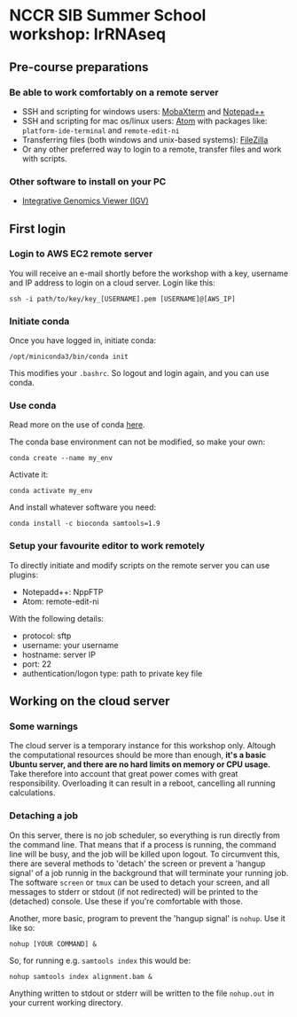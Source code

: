 # NCCR SIB Summer School workshop: lrRNAseq

## Pre-course preparations

### Be able to work comfortably on a remote server

* SSH and scripting for windows users: [MobaXterm](https://mobaxterm.mobatek.net/ "get MobaXterm") and [Notepad++](https://notepad-plus-plus.org/downloads/)
* SSH and scripting for mac os/linux users: [Atom](https://atom.io/) with packages like: `platform-ide-terminal` and `remote-edit-ni`
* Transferring files (both windows and unix-based systems): [FileZilla](https://filezilla-project.org/)
* Or any other preferred way to login to a remote, transfer files and work with scripts.

### Other software to install on your PC

* [Integrative Genomics Viewer (IGV)](http://software.broadinstitute.org/software/igv/)

## First login

### Login to AWS EC2 remote server
You will receive an e-mail shortly before the workshop with a key, username and IP address to login on a cloud server.
Login like this:
```
ssh -i path/to/key/key_[USERNAME].pem [USERNAME]@[AWS_IP]
```

### Initiate conda

Once you have logged in, initiate conda:

```
/opt/miniconda3/bin/conda init
```
This modifies your `.bashrc`. So logout and login again, and you can use conda.

### Use conda

Read more on the use of conda [here](https://conda.io/projects/conda/en/latest/user-guide/getting-started.html).

The conda base environment can not be modified, so make your own:

```
conda create --name my_env
```

Activate it:

```
conda activate my_env
```

And install whatever software you need:

```
conda install -c bioconda samtools=1.9
```

### Setup your favourite editor to work remotely

To directly initiate and modify scripts on the remote server you can use plugins:
* Notepadd++: NppFTP
* Atom: remote-edit-ni

With the following details:
* protocol: sftp
* username: your username
* hostname: server IP
* port: 22
* authentication/logon type: path to private key file

## Working on the cloud server

### Some warnings

The cloud server is a temporary instance for this workshop only. Altough the computational resources should be more than enough, **it's a basic Ubuntu server, and there are no hard limits on memory or CPU usage.**
Take therefore into account that great power comes with great responsibility. Overloading it can result in a reboot, cancelling all running calculations.

### Detaching a job

On this server, there is no job scheduler, so everything is run directly from the command line. That means that if a process is running, the command line will be busy, and the job will be killed upon logout. To circumvent this, there are several methods to 'detach' the screen or prevent a 'hangup signal' of a job runnig in the background that will terminate your running job.
The software `screen` or `tmux` can be used to detach your screen, and all messages to stderr or stdout (if not redirected) will be printed to the (detached) console. Use these if you're comfortable with those.

Another, more basic, program to prevent the 'hangup signal' is `nohup`. Use it like so:

```
nohup [YOUR COMMAND] &
```

So, for running e.g. `samtools index` this would be:

```
nohup samtools index alignment.bam &
```

Anything written to stdout or stderr will be written to the file `nohup.out` in your current working directory. 
